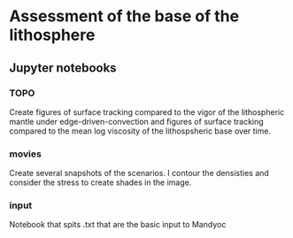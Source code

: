 # Assessment of the base of the lithosphere

## Jupyter notebooks

### TOPO

Create figures of surface tracking compared to the vigor of the lithospheric mantle under edge-driven-convection
and figures of surface tracking compared to the mean log viscosity of the lithospsheric base over time.

### movies

Create several snapshots of the scenarios. I contour the densisties and consider the stress to create shades in the image.

### input

Notebook that spits .txt that are the basic input to Mandyoc
